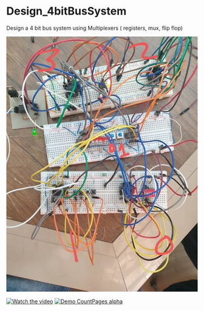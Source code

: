 # Design_4bitBusSystem
Design a 4 bit bus system using Multiplexers ( registers, mux, flip flop)


[![Watch the video](https://github.com/SaadMu7ammad/Design_4bitBusSystem/blob/main/finalProject.jpg)](https://github.com/SaadMu7ammad/Design_4bitBusSystem/blob/main/demoSelection_01%20switches.mp4)



[![Watch the video]()]()
[![Demo CountPages alpha](https://share.gifyoutube.com/KzB6Gb.gif)]([https://www.youtube.com/watch?v=ek1j272iAmc](https://github.com/SaadMu7ammad/Design_4bitBusSystem/blob/main/demoSelection_01%20switches.mp4))
